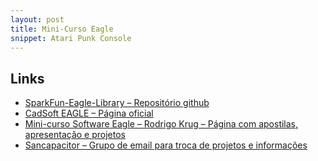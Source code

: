 ```yaml
---
layout: post
title: Mini-Curso Eagle
snippet: Atari Punk Console
---
```


Links
-----
* [SparkFun-Eagle-Library – Repositório github](https://github.com/sparkfun/SparkFun-Eagle-Library)
* [CadSoft EAGLE – Página oficial](http://www.cadsoftusa.com/)
* [Mini-curso Software Eagle – Rodrigo Krug – Página com apostilas, apresentação e projetos](http://www.rodrigokrug.com/2010/09/mini-curso-software-eagle.html)
* [Sancapacitor – Grupo de email para troca de projetos e informações](https://groups.google.com/group/sancapacitor)
